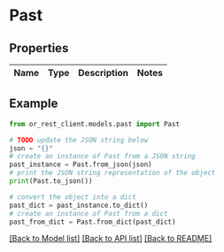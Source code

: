 # Past


## Properties

Name | Type | Description | Notes
------------ | ------------- | ------------- | -------------

## Example

```python
from or_rest_client.models.past import Past

# TODO update the JSON string below
json = "{}"
# create an instance of Past from a JSON string
past_instance = Past.from_json(json)
# print the JSON string representation of the object
print(Past.to_json())

# convert the object into a dict
past_dict = past_instance.to_dict()
# create an instance of Past from a dict
past_from_dict = Past.from_dict(past_dict)
```
[[Back to Model list]](../README.md#documentation-for-models) [[Back to API list]](../README.md#documentation-for-api-endpoints) [[Back to README]](../README.md)


